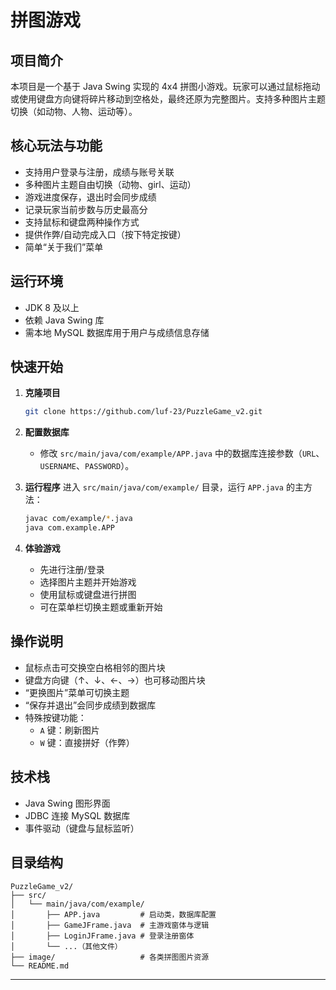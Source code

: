# 拼图游戏

## 项目简介
本项目是一个基于 Java Swing 实现的 4x4 拼图小游戏。玩家可以通过鼠标拖动或使用键盘方向键将碎片移动到空格处，最终还原为完整图片。支持多种图片主题切换（如动物、人物、运动等）。

## 核心玩法与功能
- 支持用户登录与注册，成绩与账号关联
- 多种图片主题自由切换（动物、girl、运动）
- 游戏进度保存，退出时会同步成绩
- 记录玩家当前步数与历史最高分
- 支持鼠标和键盘两种操作方式
- 提供作弊/自动完成入口（按下特定按键）
- 简单“关于我们”菜单

## 运行环境
- JDK 8 及以上
- 依赖 Java Swing 库
- 需本地 MySQL 数据库用于用户与成绩信息存储

## 快速开始

1. **克隆项目**
   ```bash
   git clone https://github.com/luf-23/PuzzleGame_v2.git
   ```

2. **配置数据库**
   - 修改 `src/main/java/com/example/APP.java` 中的数据库连接参数（`URL`、`USERNAME`、`PASSWORD`）。

3. **运行程序**
   进入 `src/main/java/com/example/` 目录，运行 `APP.java` 的主方法：
   ```bash
   javac com/example/*.java
   java com.example.APP
   ```

4. **体验游戏**
   - 先进行注册/登录
   - 选择图片主题并开始游戏
   - 使用鼠标或键盘进行拼图
   - 可在菜单栏切换主题或重新开始

## 操作说明
- 鼠标点击可交换空白格相邻的图片块
- 键盘方向键（↑、↓、←、→）也可移动图片块
- “更换图片”菜单可切换主题
- “保存并退出”会同步成绩到数据库
- 特殊按键功能：
  - `A` 键：刷新图片
  - `W` 键：直接拼好（作弊）

## 技术栈
- Java Swing 图形界面
- JDBC 连接 MySQL 数据库
- 事件驱动（键盘与鼠标监听）

## 目录结构
```
PuzzleGame_v2/
├── src/
│   └── main/java/com/example/
│       ├── APP.java         # 启动类，数据库配置
│       ├── GameJFrame.java  # 主游戏窗体与逻辑
│       ├── LoginJFrame.java # 登录注册窗体
│       └── ...（其他文件）
├── image/                   # 各类拼图图片资源
└── README.md
```


---
